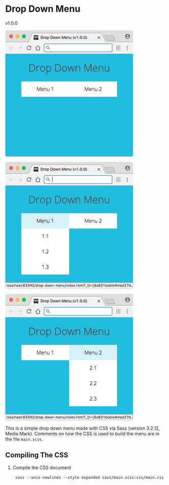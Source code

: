 # Drop Down Menu

v1.0.0

![Drop Down Menu screenshot — Before](img/drop-down-before.png "Drop Down Menu screenshot — Before")

![Drop Down Menu screenshot — Menu 1 drop down](img/drop-down-menu-1.png "Drop Down Menu screenshot — Menu 1 drop down")

![Drop Down Menu screenshot — Menu 2 drop down](img/drop-down-menu-2.png "Drop Down Menu screenshot — Menu 2 drop down")

This is a simple drop down menu made with CSS via Sass (version 3.2.12, Media Mark). Comments on how the CSS is used to build the menu are in the file `main.scss`.

## Compiling The CSS

1. Compile the CSS document

        sass --unix-newlines --style expanded sass/main.scss:css/main.css
